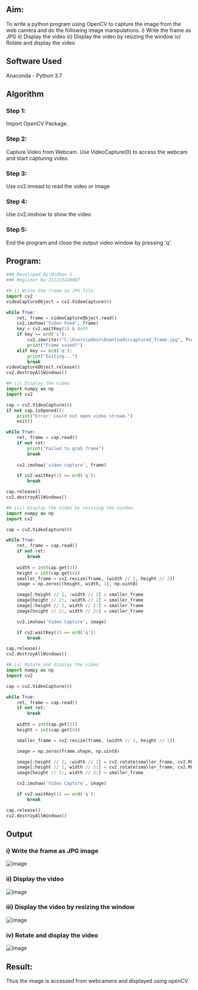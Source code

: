
## Aim:
 
To write a python program using OpenCV to capture the image from the web camera and do the following image manipulations.
i) Write the frame as JPG 
ii) Display the video 
iii) Display the video by resizing the window
iv) Rotate and display the video

## Software Used
Anaconda - Python 3.7
## Algorithm
### Step 1:
Import OpenCV Package.
### Step 2:
Capture Video from Webcam. Use VideoCapture(0) to access the webcam and start capturing video.
### Step 3:
Use cv2.imread to read the video or image
### Step 4:
Use cv2.imshow to show the video
### Step 5:
End the program and close the output video window by pressing 'q'.
## Program:
``` Python
### Developed By:Midhun S
### Register No:212223240087

## i) Write the frame as JPG file
import cv2
videoCaptureObject = cv2.VideoCapture(0)

while True:
    ret, frame = videoCaptureObject.read()
    cv2.imshow('Video Feed', frame)
    key = cv2.waitKey(1) & 0xFF
    if key == ord('s'):
        cv2.imwrite(r"C:\Users\admin\Downloads\captured_frame.jpg", frame)
        print("Frame saved!")
    elif key == ord('q'):
        print("Exiting...")
        break
videoCaptureObject.release()
cv2.destroyAllWindows()

## ii) Display the video
import numpy as np
import cv2

cap = cv2.VideoCapture(0)
if not cap.isOpened():
    print("Error: Could not open video stream.")
    exit()

while True:
    ret, frame = cap.read()
    if not ret:
        print("Failed to grab frame")
        break
    
    cv2.imshow('video capture', frame)

    if cv2.waitKey(1) == ord('q'):
        break

cap.release()
cv2.destroyAllWindows()

## iii) Display the video by resizing the window
import numpy as np
import cv2

cap = cv2.VideoCapture(0)

while True:
    ret, frame = cap.read()
    if not ret:
        break
    
    width = int(cap.get(3))  
    height = int(cap.get(4))  
    smaller_frame = cv2.resize(frame, (width // 2, height // 2))
    image = np.zeros((height, width, 3), np.uint8)

    image[:height // 2, :width // 2] = smaller_frame  
    image[height // 2:, :width // 2] = smaller_frame  
    image[:height // 2, width // 2:] = smaller_frame  
    image[height // 2:, width // 2:] = smaller_frame  

    cv2.imshow('Video Capture', image)

    if cv2.waitKey(1) == ord('q'):
        break

cap.release()
cv2.destroyAllWindows()

## iv) Rotate and display the video
import numpy as np
import cv2

cap = cv2.VideoCapture(0)

while True:
    ret, frame = cap.read()
    if not ret:
        break
    
    width = int(cap.get(3)) 
    height = int(cap.get(4)) 

    smaller_frame = cv2.resize(frame, (width // 2, height // 2))

    image = np.zeros(frame.shape, np.uint8)

    image[:height // 2, :width // 2] = cv2.rotate(smaller_frame, cv2.ROTATE_180)
    image[:height // 2, width // 2:] = cv2.rotate(smaller_frame, cv2.ROTATE_180) 
    image[height // 2:, width // 2:] = smaller_frame 

    cv2.imshow('Video Capture', image)

    if cv2.waitKey(1) == ord('q'):
        break

cap.release()
cv2.destroyAllWindows()

```
## Output

### i) Write the frame as JPG image
![image](https://github.com/user-attachments/assets/23d57ea6-97ea-47d0-b768-bfad2c9ca988)

### ii) Display the video
![image](https://github.com/user-attachments/assets/a133d6b8-d170-44ef-8c87-35685b5a2473)

### iii) Display the video by resizing the window
![image](https://github.com/user-attachments/assets/752270b1-d26e-4150-9f1e-4f110dd5f29f)

### iv) Rotate and display the video
![image](https://github.com/user-attachments/assets/56b08ee1-471a-4db3-9c6c-c128ec442ce8)

## Result:
Thus the image is accessed from webcamera and displayed using openCV.
